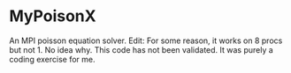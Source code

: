 # MyPoisonX
An MPI poisson equation solver. 
Edit: For some reason, it works on 8 procs but not 1. No idea why. This code has not been validated. It was purely a coding exercise for me. 

